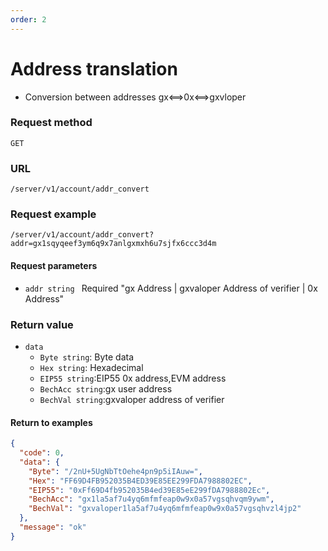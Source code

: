 ```yaml
---
order: 2
---
```


# Address translation
 
- Conversion between addresses gx<==>0x<==>gxvloper

### Request method
`GET`

### URL
`/server/v1/account/addr_convert`

### Request example

```
/server/v1/account/addr_convert?addr=gx1sqyqeef3ym6q9x7anlgxmxh6u7sjfx6ccc3d4m
```


#### Request parameters
 
- `addr string ` Required "gx Address | gxvaloper Address of verifier | 0x Address"

### Return value
- `data`
  - `Byte string`: Byte data
  - `Hex string`: Hexadecimal
  - `EIP55 string`:EIP55 0x address,EVM address
  - `BechAcc string`:gx user address
  - `BechVal string`:gxvaloper address of verifier


#### Return to examples
```json
{
  "code": 0,
  "data": {
    "Byte": "/2nU+5UgNbTtOehe4pn9p5iIAuw=",
    "Hex": "FF69D4FB952035B4ED39E85EE299FDA7988802EC",
    "EIP55": "0xFf69D4fb952035B4ed39E85eE299fDA7988802Ec",
    "BechAcc": "gx1la5af7u4yq6mfmfeap0w9x0a57vgsqhvqm9ywm",
    "BechVal": "gxvaloper1la5af7u4yq6mfmfeap0w9x0a57vgsqhvzl4jp2"
  },
  "message": "ok"
}
```